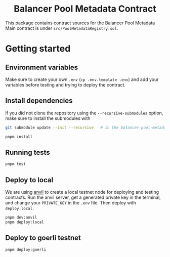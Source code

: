 # <h1 align="center"> Balancer Pool Metadata Contract</h1>

This package contains contract sources for the Balancer Pool Metadata Main contract is under `src/PoolMetadataRegistry.sol`.

# Getting started

## Environment variables

Make sure to create your own `.env` (`cp .env.template .env`) and add your variables before testing and trying to deploy the contract.

## Install dependencies

If you did not clone the repository using the `--recursive-submodules` option, make sure to install the submodules with

```bash
git submodule update --init --recursive   # in the balancer-pool-metadata directory
```

```bash
pnpm install
```

## Running tests

```bash
pnpm test
```

## Deploy to local

We are using [anvil](https://book.getfoundry.sh/anvil/) to create a local testnet node for deploying and testing contracts. Run the anvil server, get a generated private key in the terminal, and change your `PRIVATE_KEY` in the `.env` file. Then deploy with `deploy:local`.

```bash
pnpm dev:anvil
pnpm deploy:local
```

## Deploy to goerli testnet

```bash
pnpm deploy:goerli
```
